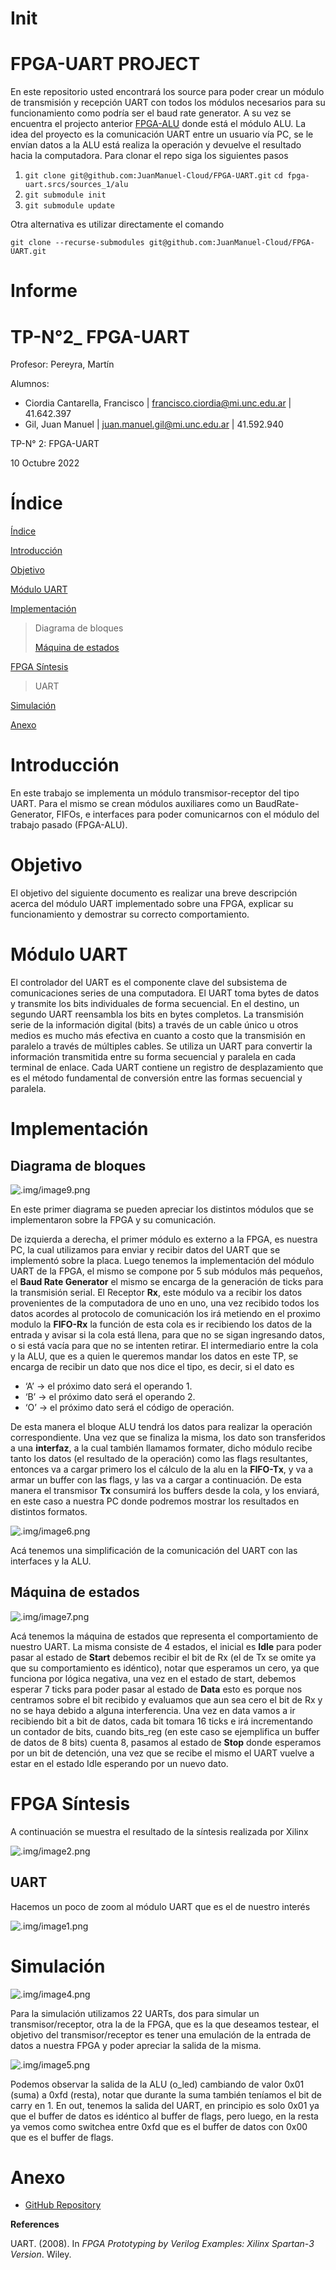 # Init
# FPGA-UART PROJECT
En este repositorio usted encontrará los source para poder crear un módulo de transmisión y recepción UART con todos los módulos necesarios para su funcionamiento como podría ser el baud rate generator. A su vez se encuentra el projecto anterior [FPGA-ALU](https://github.com/JuanManuel-Cloud/FPGA-ALU) donde está el módulo ALU. La idea del proyecto es la comunicación UART entre un usuario vía PC, se le envían datos a la ALU está realiza la operación y devuelve el resultado hacia la computadora.
Para clonar el repo siga los siguientes pasos

1. ```git clone git@github.com:JuanManuel-Cloud/FPGA-UART.git```
   ```cd fpga-uart.srcs/sources_1/alu```
2. ```git submodule init```
3. ```git submodule update```

Otra alternativa es utilizar directamente el comando

```git clone --recurse-submodules git@github.com:JuanManuel-Cloud/FPGA-UART.git```

# Informe
# TP-N°2_ FPGA-UART

Profesor: Pereyra, Martín

Alumnos:

- Ciordia Cantarella, Francisco | [francisco.ciordia@mi.unc.edu.ar](mailto:francisco.ciordia@mi.unc.edu.ar) | 41.642.397
- Gil, Juan Manuel | [juan.manuel.gil@mi.unc.edu.ar](mailto:juan.manuel.gil@mi.unc.edu.ar) | 41.592.940

TP-N° 2: FPGA-UART

10 Octubre 2022

# Índice

[Índice](about:blank#%C3%ADndice)

[Introducción](about:blank#introducci%C3%B3n)

[Objetivo](about:blank#objetivo)

[Módulo UART](about:blank#m%C3%B3dulo-uart)

[Implementación](about:blank#implementaci%C3%B3n)

> Diagrama de bloques
>
>
> [Máquina de estados](about:blank#m%C3%A1quina-de-estados)
>

[FPGA Síntesis](about:blank#fpga-s%C3%ADntesis)

> UART
>

[Simulación](about:blank#simulaci%C3%B3n)

[Anexo](about:blank#anexo)

# Introducción

En este trabajo se implementa un módulo transmisor-receptor del tipo UART. Para el mismo se crean módulos auxiliares como un BaudRate-Generator, FIFOs, e interfaces para poder comunicarnos con el módulo del trabajo pasado (FPGA-ALU).

# Objetivo

El objetivo del siguiente documento es realizar una breve descripción acerca del módulo UART implementado sobre una FPGA, explicar su funcionamiento y demostrar su correcto comportamiento.

# Módulo UART

El controlador del UART es el componente clave del subsistema de comunicaciones series de una computadora. El UART toma bytes de datos y transmite los bits individuales de forma secuencial. En el destino, un segundo UART reensambla los bits en bytes completos. La transmisión serie de la información digital (bits) a través de un cable único u otros medios es mucho más efectiva en cuanto a costo que la transmisión en paralelo a través de múltiples cables. Se utiliza un UART para convertir la información transmitida entre su forma secuencial y paralela en cada terminal de enlace. Cada UART contiene un registro de desplazamiento que es el método fundamental de conversión entre las formas secuencial y paralela.

# Implementación

## Diagrama de bloques

![.img/image9.png](.img/image9.png)

En este primer diagrama se pueden apreciar los distintos módulos que se implementaron sobre la FPGA y su comunicación.

De izquierda a derecha, el primer módulo es externo a la FPGA, es nuestra PC, la cual utilizamos para enviar y recibir datos del UART que se implementó sobre la placa. Luego tenemos la implementación del módulo UART de la FPGA, el mismo se compone por 5 sub módulos más pequeños, el **Baud Rate Generator** el mismo se encarga de la generación de ticks para la transmisión serial. El Receptor **Rx**, este módulo va a recibir los datos provenientes de la computadora de uno en uno, una vez recibido todos los datos acordes al protocolo de comunicación los irá metiendo en el proximo modulo la **FIFO-Rx** la función de esta cola es ir recibiendo los datos de la entrada y avisar si la cola está llena, para que no se sigan ingresando datos, o si está vacía para que no se intenten retirar. El intermediario entre la cola y la ALU, que es a quien le queremos mandar los datos en este TP, se encarga de recibir un dato que nos dice el tipo, es decir, si el dato es

- ‘A’ -> el próximo dato será el operando 1.
- ‘B’ -> el próximo dato será el operando 2.
- ‘O’ -> el próximo dato será el código de operación.

De esta manera el bloque ALU tendrá los datos para realizar la operación correspondiente. Una vez que se finaliza la misma, los dato son transferidos a una **interfaz**, a la cual también llamamos formater, dicho módulo recibe tanto los datos (el resultado de la operación) como las flags resultantes, entonces va a cargar primero los el cálculo de la alu en la **FIFO-Tx**, y va a armar un buffer con las flags, y las va a cargar a continuación. De esta manera el transmisor **Tx** consumirá los buffers desde la cola, y los enviará, en este caso a nuestra PC donde podremos mostrar los resultados en distintos formatos.

![.img/image6.png](.img/image6.png)

Acá tenemos una simplificación de la comunicación del UART con las interfaces y la ALU.

## Máquina de estados

![.img/image7.png](.img/image7.png)

Acá tenemos la máquina de estados que representa el comportamiento de nuestro UART. La misma consiste de 4 estados, el inicial es **Idle** para poder pasar al estado de **Start** debemos recibir el bit de Rx (el de Tx se omite ya que su comportamiento es idéntico), notar que esperamos un cero, ya que funciona por lógica negativa, una vez en el estado de start, debemos esperar 7 ticks para poder pasar al estado de **Data** esto es porque nos centramos sobre el bit recibido y evaluamos que aun sea cero el bit de Rx y no se haya debido a alguna interferencia. Una vez en data vamos a ir recibiendo bit a bit de datos, cada bit tomara 16 ticks e irá incrementando un contador de bits, cuando bits_reg (en este caso se ejemplifica un buffer de datos de 8 bits) cuenta 8, pasamos al estado de **Stop** donde esperamos por un bit de detención, una vez que se recibe el mismo el UART vuelve a estar en el estado Idle esperando por un nuevo dato.

# FPGA Síntesis

A continuación se muestra el resultado de la síntesis realizada por Xilinx

![.img/image2.png](.img/image2.png)

## UART

Hacemos un poco de zoom al módulo UART que es el de nuestro interés

![.img/image1.png](.img/image1.png)

# Simulación

![.img/image4.png](.img/image4.png)

Para la simulación utilizamos 22 UARTs, dos para simular un transmisor/receptor, otra la de la FPGA, que es la que deseamos testear, el objetivo del transmisor/receptor es tener una emulación de la entrada de datos a nuestra FPGA y poder apreciar la salida de la misma.

![.img/image5.png](.img/image5.png)

Podemos observar la salida de la ALU (o_led) cambiando de valor 0x01 (suma) a 0xfd (resta), notar que durante la suma también teníamos el bit de carry en 1. En out, tenemos la salida del UART, en principio es solo 0x01 ya que el buffer de datos es idéntico al buffer de flags, pero luego, en la resta ya vemos como switchea entre 0xfd que es el buffer de datos con 0x00 que es el buffer de flags.

# Anexo

- [GitHub Repository](https://github.com/JuanManuel-Cloud/FPGA-UART)

**References**

UART. (2008). In *FPGA Prototyping by Verilog Examples: Xilinx Spartan-3 Version*. Wiley.
